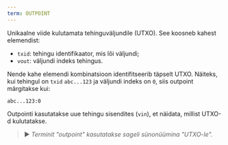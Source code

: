 ```yaml
---
term: OUTPOINT
---
```


Unikaalne viide kulutamata tehinguväljundile (UTXO). See koosneb kahest elemendist:
* `txid`: tehingu identifikaator, mis lõi väljundi;
* `vout`: väljundi indeks tehingus.

Nende kahe elemendi kombinatsioon identifitseerib täpselt UTXO. Näiteks, kui tehingul on `txid` `abc...123` ja väljundi indeks on `0`, siis outpoint märgitakse kui:

```text
abc...123:0
```

Outpointi kasutatakse uue tehingu sisendites (`vin`), et näidata, millist UTXO-d kulutatakse.

> ► *Terminit "outpoint" kasutatakse sageli sünonüümina "UTXO-le".*